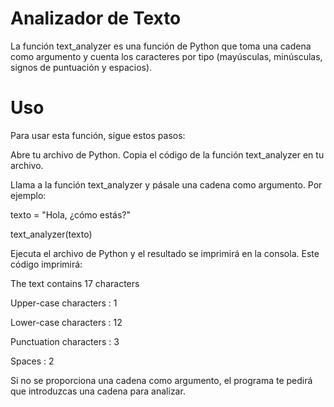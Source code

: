 # Analizador de Texto
La función text_analyzer es una función de Python que toma una cadena como argumento y cuenta los caracteres por tipo (mayúsculas, minúsculas, signos de puntuación y espacios).

# Uso
Para usar esta función, sigue estos pasos:

Abre tu archivo de Python.
Copia el código de la función text_analyzer en tu archivo.

Llama a la función text_analyzer y pásale una cadena como argumento. Por ejemplo:

texto = "Hola, ¿cómo estás?"

text_analyzer(texto)

Ejecuta el archivo de Python y el resultado se imprimirá en la consola.
Este código imprimirá:

The text contains 17 characters

Upper-case characters : 1

Lower-case characters : 12

Punctuation characters : 3

Spaces : 2


Si no se proporciona una cadena como argumento, el programa te pedirá que introduzcas una cadena para analizar.
